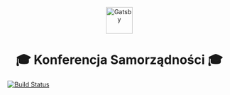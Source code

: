 <p align="center">
  <a href="https://www.gatsbyjs.org">
    <img alt="Gatsby" src="https://www.gatsbyjs.org/Gatsby-Logo.svg" width="60" />
  </a>
</p>
<h1 align="center">
  🎓 Konferencja Samorządności 🎓
</h1>

[![Build Status](https://travis-ci.com/borowyalan/conference-wisniowasu.svg?branch=master)](https://travis-ci.com/borowyalan/conference-wisniowasu)
